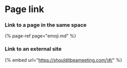 # Page link

### Link to a page in the same space

{% page-ref page="emoji.md" %}

### Link to an external site

{% embed url="https://shoulditbeameeting.com/\#/" %}



